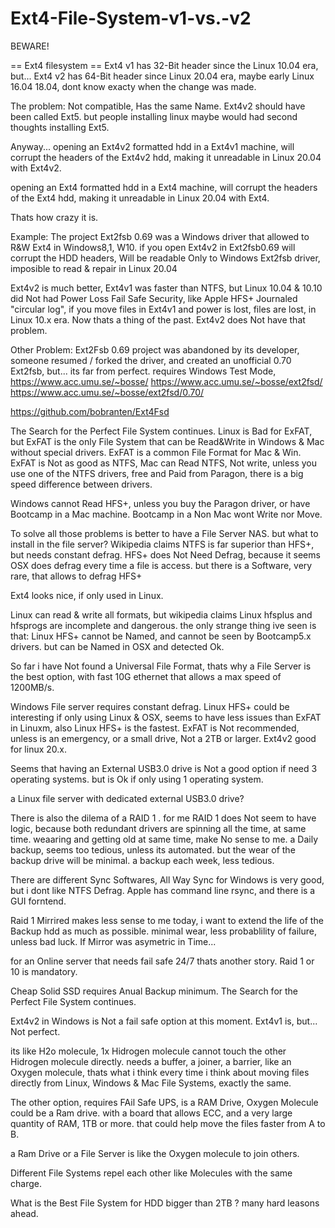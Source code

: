 # Ext4-File-System-v1-vs.-v2
BEWARE!

== Ext4 filesystem ==
Ext4 v1 has 32-Bit header since the Linux 10.04 era, but...
Ext4 v2 has 64-Bit header since Linux 20.04 era, maybe early Linux 16.04 18.04, dont know exacty when the change was made.

The problem:
Not compatible,
Has the same Name.
Ext4v2 should have been called Ext5.
but people installing linux maybe would had second thoughts installing Ext5.

Anyway...
opening an Ext4v2 formatted hdd in a Ext4v1 machine,
will corrupt the headers of the Ext4v2 hdd, making it unreadable in Linux 20.04 with Ext4v2.

opening an Ext4 formatted hdd in a Ext4 machine,
will corrupt the headers of the Ext4 hdd, making it unreadable in Linux 20.04 with Ext4.

Thats how crazy it is.

Example:
The project Ext2fsb 0.69 was a Windows driver that allowed to R&W Ext4 in Windows8,1, W10.
if you open Ext4v2 in Ext2fsb0.69 will corrupt the HDD headers,
Will be readable Only to Windows Ext2fsb driver, 
imposible to read & repair in Linux 20.04

Ext4v2 is much better, 
Ext4v1 was faster than NTFS, but Linux 10.04 & 10.10 did Not had Power Loss Fail Safe Security,
like Apple HFS+ Journaled "circular log",
if you move files in Ext4v1 and power is lost, files are lost, in Linux 10.x era.
Now thats a thing of the past.
Ext4v2 does Not have that problem.

Other Problem:
Ext2Fsb 0.69 project was abandoned by its developer,
someone resumed / forked the driver, and created an unofficial 0.70 Ext2fsb,
but... its far from perfect.
requires Windows Test Mode,
https://www.acc.umu.se/~bosse/
https://www.acc.umu.se/~bosse/ext2fsd/
https://www.acc.umu.se/~bosse/ext2fsd/0.70/

https://github.com/bobranten/Ext4Fsd

The Search for the Perfect File System continues.
Linux is Bad for ExFAT,
but ExFAT is the only File System that can be Read&Write in Windows & Mac without special drivers.
ExFAT is a common File Format for Mac & Win.
ExFAT is Not as good as NTFS,
Mac can Read NTFS, Not write, unless you use one of the NTFS drivers, free and Paid from Paragon, 
there is a big speed difference between drivers.

Windows cannot Read HFS+, unless you buy the Paragon driver, or have Bootcamp in a Mac machine.
Bootcamp in a Non Mac wont Write nor Move.

To solve all those problems is better to have a File Server NAS.
but what to install in the file server?
Wikipedia claims NTFS is far superior than HFS+, but needs constant defrag.
HFS+ does Not Need Defrag, because it seems OSX does defrag every time a file is access.
but there is a Software, very rare, that allows to defrag HFS+

Ext4 looks nice, if only used in Linux.

Linux can read & write all formats, 
but wikipedia claims Linux hfsplus and hfsprogs are incomplete and dangerous.
the only strange thing ive seen is that: Linux HFS+ cannot be Named, and cannot be seen by Bootcamp5.x drivers.
but can be Named in OSX and detected Ok.

So far i have Not found a Universal File Format, 
thats why a File Server is the best option, with fast 10G ethernet that allows a max speed of 1200MB/s.

Windows File server requires constant defrag.
Linux HFS+ could be interesting if only using Linux & OSX, seems to have less issues than ExFAT in Linuxm, also Linux HFS+ is the fastest.
ExFAT is  Not recommended, unless is an emergency, or a small drive, Not a 2TB or larger.
Ext4v2 good for linux 20.x.

Seems that having an External USB3.0 drive is Not a good option if need 3 operating systems.
but is Ok if only using 1 operating system.

a Linux file server with dedicated external USB3.0 drive?

There is also the dilema of a RAID 1 .
for me RAID 1 does Not seem to have logic,
because both redundant drivers are spinning all the time, at same time.
weaaring and getting old at same time, make No sense to me.
a Daily backup, seems too tedious, unless its automated.
but the wear of the backup drive will be minimal.
a backup each week, less tedious.

There are different Sync Softwares,
All Way Sync for Windows is very good, but i dont like NTFS Defrag.
Apple has command line rsync, and there is a GUI forntend.

Raid 1 Mirrired makes less sense to me today, 
i want to extend the life of the Backup hdd as much as possible.
minimal wear, less probablility of failure, unless bad luck.
If Mirror was asymetric in Time...

for an Online server that needs fail safe 24/7 thats another story.
Raid 1 or 10 is mandatory.

Cheap Solid SSD requires Anual Backup minimum.
The Search for the Perfect File System continues.

Ext4v2 in Windows is Not a fail safe option at this moment.
Ext4v1 is, but... Not perfect.

its like H2o molecule, 1x Hidrogen molecule cannot touch the other Hidrogen molecule directly.
needs a buffer, a joiner, a barrier, like an Oxygen molecule,
thats what i think every time i think about moving files directly from Linux, Windows & Mac File Systems,
exactly the same.

The other option, requires FAil Safe UPS,
is a RAM Drive,
Oxygen Molecule could be a Ram drive.
with a board that allows ECC, and a very large quantity of RAM, 1TB or more.
that could help move the files faster from A to B.

a Ram Drive or a File Server is like the Oxygen molecule to join others.

Different File Systems repel each other like Molecules with the same charge.

What is the Best File System for HDD bigger than 2TB ?
many hard leasons ahead.
